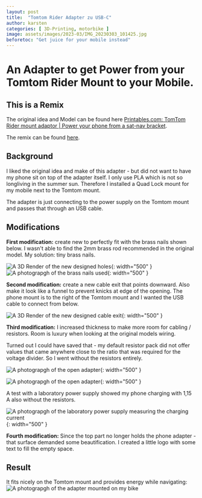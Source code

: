 ```yaml
---
layout: post
title:  "Tomtom Rider Adapter zu USB-C"
author: karsten
categories: [ 3D-Printing, motorbike ]
image: assets/images/2023-03/IMG_20230303_101425.jpg
beforetoc: "Get juice for your mobile instead"
---
```


# An Adapter to get Power from your Tomtom Rider Mount to your Mobile.

## This is a Remix

The original idea and Model can be found here
[Printables.com: TomTom Rider mount adaptor | Power your phone from a sat-nav bracket](https://www.printables.com/de/model/72591-tomtom-rider-mount-adaptor-power-your-phone-from-a).

The remix can be found [here](https://www.printables.com/de/model/414497-tomtom-rider-mount-adaptor-remix).

## Background

I liked the original idea and make of this adapter - but did not want to have my phone sit on top of the adapter itself. I only use PLA which is not so longliving in the summer sun. Therefore I installed a Quad Lock mount for my mobile next to the Tomtom mount.

The adapter is just connecting to the power supply on the Tomtom mount and passes that through an USB cable.


## Modifications


**First modification:** create new  to perfectly fit with the brass nails shown below.
I wasn't able to find the 2mm brass rod recommended in the original model. My solution: tiny brass nails.

![A 3D Render of the new designed holes](/assets/images/2023-03/Screenshot_2023-03-04_224038.png "A 3D Render of the new designed holes"){: width="500" }
![A photograpgh of the brass nails used](/assets/images/2023-03/IMG_20230303_142616.jpg "A photograpgh of the brass nails used"){: width="500" }

**Second modification:** create a new cable exit that points downward. Also make it look like a funnel to prevent knicks at edge of the opening.
The phone mount is to the right of the Tomtom mount and I wanted the USB cable to connect from below.

![A 3D Render of the new designed cable exit](/assets/images/2023-03/Screenshot_2023-03-04_223620.png "A 3D Render of the new designed cable exit"){: width="500" }

**Third modification:** I increased thickness to make more room for cabling / resistors. 
Room is luxury when looking at the original models wiring.

Turned out I could have saved that - my default resistor pack did not offer values that came anywhere close to the ratio that was required for the voltage divider.
So I went without the resistors entirely.

![A photograpgh of the open adapter](/assets/images/2023-03/IMG_20230303_101128.jpg "A photograpgh of the open adapter"){: width="500" }

![A photograpgh of the open adapter](/assets/images/2023-03/IMG_20230303_101400.jpg "A photograpgh of the open adapter"){: width="500" }

A test with a laboratory power supply showed my phone charging with 1,15 A also without the resistors.

![A photograpgh of the laboratory power supply measuring the charging current](/assets/images/2023-03/IMG_20230303_141049.jpg "A photograpgh of the laboratory power supply measuring the charging current"){: width="500" }


**Fourth modification:** Since the top part no longer holds the phone adapter - that surface demanded some beautification. I created a little logo with some text to fill the empty space.

## Result

It fits nicely on the Tomtom mount and provides energy while navigating:
![A photograpgh of the adapter mounted on my bike](/assets/images/2023-03/WhatsApp_Image_2023-03-04_at_22.47.53.jpeg "A photograpgh of the adapter mounted on my bike")
